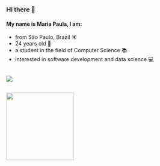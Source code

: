 ### Hi there 👋
#### My name is Maria Paula, I am:
- from São Paulo, Brazil ☀️
- 24 years old 👵
- a student in the field of Computer Science 📚
- interested in software development and data science 💻

##

<div>
  <a href="https://www.linkedin.com/in/rafaella-ballerini-45875016a" target="_blank"><img src="https://img.shields.io/badge/-LinkedIn-%230077B5?style=for-the-badge&logo=linkedin&logoColor=white" target="_blank"></a>
</div>

##


<div>
  <img height="180em" src="https://github-readme-stats.vercel.app/api/top-langs/?username=mpaulamamede&layout=compact&langs_count=7&theme=dark"/>
</div>


<!--
**mpaulamamede/mpaulamamede** is a ✨ _special_ ✨ repository because its `README.md` (this file) appears on your GitHub profile.

Here are some ideas to get you started:

- 🔭 I’m currently working on ...
- 🌱 I’m currently learning ...
- 👯 I’m looking to collaborate on ...
- 🤔 I’m looking for help with ...
- 💬 Ask me about ...
- 📫 How to reach me: ...
- 😄 Pronouns: ...
- ⚡ Fun fact: ...
-->
